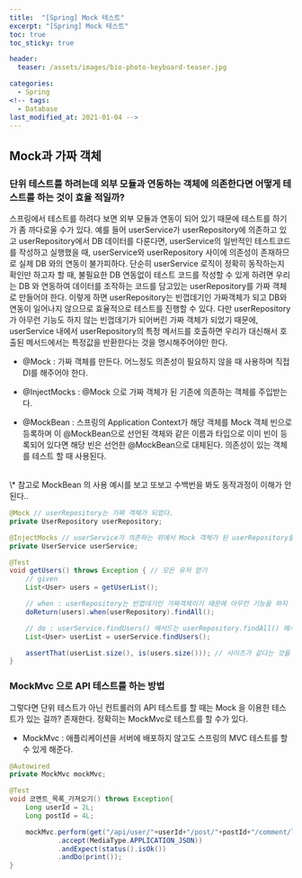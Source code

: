 ```yaml
---
title:  "[Spring] Mock 테스트"
excerpt: "[Spring] Mock 테스트"
toc: true
toc_sticky: true

header:
  teaser: /assets/images/bio-photo-keyboard-teaser.jpg

categories:
  - Spring
<!-- tags:
  - Database 
last_modified_at: 2021-01-04 -->
---
```

## Mock과 가짜 객체

### 단위 테스트를 하려는데 외부 모듈과 연동하는 객체에 의존한다면 어떻게 테스트를 하는 것이 효율 적일까?
스프링에서 테스트를 하려다 보면 외부 모듈과 연동이 되어 있기 때문에 테스트를 하기가 좀 까다로울 수가 있다. 예를 들어 userService가 userRepository에 의존하고 있고 userRepository에서 DB 데이터를 다룬다면, userService의 일반적인 테스트코드를 작성하고 실행했을 때, userService와 userRepository 사이에 의존성이 존재하므로 실제 DB 와의 연동이 불가피하다. 단순히 userService 로직이 정확히 동작하는지 확인만 하고자 할 때, 불필요한 DB 연동없이 테스트 코드를 작성할 수 있게 하려면 우리는 DB 와 연동하여 데이터를 조작하는 코드를 담고있는 userRepository를 가짜 객체로 만들어야 한다. 이렇게 하면 userRepository는 빈껍데기인 가짜객체가 되고 DB와 연동이 일어나지 않으므로 효율적으로 테스트를 진행할 수 있다. 다만 userRepository가 아무런 기능도 하지 않는 빈껍데기가 되어버린 가짜 객체가 되었기 때문에, userService 내에서 userRepository의 특정 메서드를 호출하면 우리가 대신해서 호출된 메서드에서는 특정값을 반환한다는 것을 명시해주어야만 한다. 

- @Mock : 가짜 객체를 만든다. 어느정도 의존성이 필요하지 않을 때 사용하며 직접 DI를 해주어야 한다.
- @InjectMocks : @Mock 으로 가짜 객체가 된 기존에 의존하는 객체를 주입받는다. 

- @MockBean : 스프링의 Application Context가 해당 객체를 Mock 객체 빈으로 등록하며 이 @MockBean으로 선언된 객체와 같은 이름과 타입으로 이미 빈이 등록되어 있다면 해당 빈은 선언한 @MockBean으로 대체된다. 의존성이 있는 객체를 테스트 할 때 사용된다.
<br>
\* 참고로 MockBean 의 사용 예시를 보고 또보고 수백번을 봐도 동작과정이 이해가 안된다..

```java
@Mock // userRepository는 가짜 객체가 되었다.
private UserRepository userRepository;

@InjectMocks // userService가 의존하는 위에서 Mock 객체가 된 userRepository를 주입(DI)받는다.
private UserService userService;

@Test
void getUsers() throws Exception { // 모든 유저 얻기
    // given
    List<User> users = getUserList();

    // when : userRepository는 빈껍데기인 가짜객체이기 때문에 아무런 기능을 하지 않는다. 그래서 우리가 특정 메서드 호출에 대한 반환값을 명시해주어야 한다.
    doReturn(users).when(userRepository).findAll(); 

    // do : userService.findUsers() 메서드는 userRepository.findAll() 메서드가 호출된 반환값을 반환한다. 그렇기 때문에 users가 위에서 명시한 것처럼 users 가 반환된다.
    List<User> userList = userService.findUsers();

    assertThat(userList.size(), is(users.size())); // 사이즈가 같다는 것을 확인할 수 있다. 
}
```

### MockMvc 으로 API 테스트를 하는 방법

그렇다면 단위 테스트가 아닌 컨트롤러의 API 테스트를 할 때는 Mock 을 이용한 테스트가 있는 걸까? 존재한다. 정확히는 MockMvc로 테스트를 할 수가 있다. 

- MockMvc : 애플리케이션을 서버에 배포하지 않고도 스프링의 MVC 테스트를 할 수 있게 해준다. 

```java
@Autowired
private MockMvc mockMvc;

@Test
void 코멘트_목록_가져오기() throws Exception{
    Long userId = 2L;
    Long postId = 4L;

    mockMvc.perform(get("/api/user/"+userId+"/post/"+postId+"/comment/list")
            .accept(MediaType.APPLICATION_JSON))
            .andExpect(status().isOk())
            .andDo(print());
}
```




